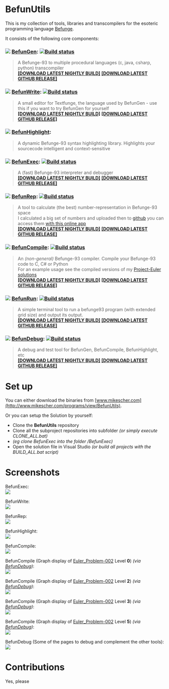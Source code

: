 BefunUtils 
========

This is my collection of tools, libraries and transcompilers for the esoteric programming language [Befunge](http://esolangs.org/wiki/Befunge).	

It consists of the following core components:

### ![](https://raw.githubusercontent.com/Mikescher/BefunUtils/master/README-FILES/icon_BefunGen.png) [BefunGen](https://github.com/Mikescher/BefunGen):  [![Build status](https://ci.appveyor.com/api/projects/status/2a0bp9dem42uru2j/branch/master?svg=true)](https://ci.appveyor.com/project/Mikescher/befungen/branch/master)
> A Befunge-93 to multiple procedural languages (c, java, csharp, python) transcompiler  
> [**[DOWNLOAD LATEST NIGHTLY BUILD]**](https://ci.appveyor.com/project/Mikescher/BefunGen/build/artifacts) [**[DOWNLOAD LATEST GITHUB RELEASE]**](https://github.com/Mikescher/BefunGen/releases/latest)

### ![](https://raw.githubusercontent.com/Mikescher/BefunUtils/master/README-FILES/icon_BefunWrite.png) [BefunWrite](https://github.com/Mikescher/BefunWrite):  [![Build status](https://ci.appveyor.com/api/projects/status/wriqnc42kc8cwosu/branch/master?svg=true)](https://ci.appveyor.com/project/Mikescher/befunwrite/branch/master)
> A small editor for Textfunge, the language used by BefunGen - use this if you want to try BefunGen for yourself  
> [**[DOWNLOAD LATEST NIGHTLY BUILD]**](https://ci.appveyor.com/project/Mikescher/BefunWrite/build/artifacts) [**[DOWNLOAD LATEST GITHUB RELEASE]**](https://github.com/Mikescher/BefunWrite/releases/latest)

### ![](https://raw.githubusercontent.com/Mikescher/BefunUtils/master/README-FILES/icon_BefunHighlight.png) [BefunHighlight](https://github.com/Mikescher/BefunHighlight):  
> A dynamic Befunge-93 syntax highlighting library. Highlights your sourcecode intelligent and context-sensitive

### ![](https://raw.githubusercontent.com/Mikescher/BefunUtils/master/README-FILES/icon_BefunExec.png) [BefunExec](https://github.com/Mikescher/BefunExec):  [![Build status](https://ci.appveyor.com/api/projects/status/u10tua2nyn5pyr6x?svg=true)](https://ci.appveyor.com/project/Mikescher/befunexec)
> A (fast) Befunge-93 interpreter and debugger  
> [**[DOWNLOAD LATEST NIGHTLY BUILD]**](https://ci.appveyor.com/project/Mikescher/BefunExec/build/artifacts) [**[DOWNLOAD LATEST GITHUB RELEASE]**](https://github.com/Mikescher/BefunExec/releases/latest)

### ![](https://raw.githubusercontent.com/Mikescher/BefunUtils/master/README-FILES/icon_BefunRep.png) [BefunRep](https://github.com/Mikescher/BefunRep):  [![Build status](https://ci.appveyor.com/api/projects/status/1xhmo6m4qpawo5vi/branch/master?svg=true)](https://ci.appveyor.com/project/Mikescher/befunrep/branch/master)
> A tool to calculate (the best) number-representation in Befunge-93 space  
> I calculated a big set of numbers and uploaded then to [github](https://github.com/Mikescher/Befunge_Number_Representations) you can access them [with this online app](https://mikescher.github.io/Befunge_Number_Representations/)  
> [**[DOWNLOAD LATEST NIGHTLY BUILD]**](https://ci.appveyor.com/project/Mikescher/BefunRep/build/artifacts) [**[DOWNLOAD LATEST GITHUB RELEASE]**](https://github.com/Mikescher/BefunRep/releases/latest)

### ![](https://raw.githubusercontent.com/Mikescher/BefunUtils/master/README-FILES/icon_BefunCompile.png) [BefunCompile](https://github.com/Mikescher/BefunCompile):  [![Build status](https://ci.appveyor.com/api/projects/status/990qb5py2anch1lg/branch/master?svg=true)](https://ci.appveyor.com/project/Mikescher/befuncompile/branch/master)
> An *(non-general)* Befunge-93 compiler. Compile your Befunge-93 code to C, C# or Python  
> For an example usage see the compiled versions of my [Project-Euler solutions](https://github.com/Mikescher/Project-Euler_Befunge)  
> [**[DOWNLOAD LATEST NIGHTLY BUILD]**](https://ci.appveyor.com/project/Mikescher/BefunCompile/build/artifacts) [**[DOWNLOAD LATEST GITHUB RELEASE]**](https://github.com/Mikescher/BefunCompile/releases/latest)

### ![](https://raw.githubusercontent.com/Mikescher/BefunUtils/master/README-FILES/icon_BefunRun.png) [BefunRun](https://github.com/Mikescher/BefunRun):  [![Build status](https://ci.appveyor.com/api/projects/status/7x53ceio5fa6bsbv/branch/master?svg=true)](https://ci.appveyor.com/project/Mikescher/befunrun/branch/master)
> A simple terminal tool to run a befunge93 program (with extended grid size) and output its output.  
> [**[DOWNLOAD LATEST NIGHTLY BUILD]**](https://ci.appveyor.com/project/Mikescher/BefunRun/build/artifacts) [**[DOWNLOAD LATEST GITHUB RELEASE]**](https://github.com/Mikescher/BefunRun/releases/latest)

### ![](https://raw.githubusercontent.com/Mikescher/BefunUtils/master/README-FILES/icon_BefunDebug.png) [BefunDebug](https://github.com/Mikescher/BefunDebug):  [![Build status](https://ci.appveyor.com/api/projects/status/74d7eukglosfvxfn/branch/master?svg=true)](https://ci.appveyor.com/project/Mikescher/befundebug/branch/master)
> A debug and test tool for BefunGen, BefunCompile, BefunHighlight, etc  
> [**[DOWNLOAD LATEST NIGHTLY BUILD]**](https://ci.appveyor.com/project/Mikescher/BefunDebug/build/artifacts) [**[DOWNLOAD LATEST GITHUB RELEASE]**](https://github.com/Mikescher/BefunDebug/releases/latest)


Set up
==========

You can either download the binaries from [www.mikescher.com](http://www.mikescher.com/programs/view/BefunUtils).

Or you can setup the Solution by yourself:

- Clone the **BefunUtils** repository
- Clone all the subproject repositories into subfolder *(or simply execute CLONE_ALL.bat)*
- *(eg clone BefunExec into the folder /BefunExec)*
- Open the solution file in Visual Studio *(or build all projects with the BUILD_ALL.bat script)*

Screenshots
==========

BefunExec:  
![](https://raw.githubusercontent.com/Mikescher/BefunUtils/master/README-FILES/BefunExec_Main.png)


BefunWrite:  
![](https://raw.githubusercontent.com/Mikescher/BefunUtils/master/README-FILES/BefunWrite_Main.png)

BefunRep:  
![](https://raw.githubusercontent.com/Mikescher/BefunUtils/master/README-FILES/BefunRep_Main.png)

BefunHighlight:  
![](https://raw.githubusercontent.com/Mikescher/BefunUtils/master/README-FILES/BefunExec_ESH_example.png)

BefunCompile:  
![](https://raw.githubusercontent.com/Mikescher/BefunUtils/master/README-FILES/BefunCompile_Main_example.png)

BefunCompile (Graph display of [Euler_Problem-002](https://github.com/Mikescher/Project-Euler_Befunge/blob/master/Euler_Problem-002.b93) Level **0**) *(via [BefunDebug](https://github.com/Mikescher/BefunDebug))*:  
![](https://raw.githubusercontent.com/Mikescher/BefunUtils/master/README-FILES/BefunCompile_Graph-0_example.png)

BefunCompile (Graph display of [Euler_Problem-002](https://github.com/Mikescher/Project-Euler_Befunge/blob/master/Euler_Problem-002.b93) Level **2**) *(via [BefunDebug](https://github.com/Mikescher/BefunDebug))*:  
![](https://raw.githubusercontent.com/Mikescher/BefunUtils/master/README-FILES/BefunCompile_Graph-2_example.png)

BefunCompile (Graph display of [Euler_Problem-002](https://github.com/Mikescher/Project-Euler_Befunge/blob/master/Euler_Problem-002.b93) Level **3**) *(via [BefunDebug](https://github.com/Mikescher/BefunDebug))*:  
![](https://raw.githubusercontent.com/Mikescher/BefunUtils/master/README-FILES/BefunCompile_Graph-3_example.png)

BefunCompile (Graph display of [Euler_Problem-002](https://github.com/Mikescher/Project-Euler_Befunge/blob/master/Euler_Problem-002.b93) Level **5**) *(via [BefunDebug](https://github.com/Mikescher/BefunDebug))*:  
![](https://raw.githubusercontent.com/Mikescher/BefunUtils/master/README-FILES/BefunCompile_Graph-5_example.png)

BefunDebug (Some of the pages to debug and complement the other tools):  
![](https://raw.githubusercontent.com/Mikescher/BefunUtils/master/README-FILES/BefunDebug_All.png)


Contributions
=============

Yes, please
